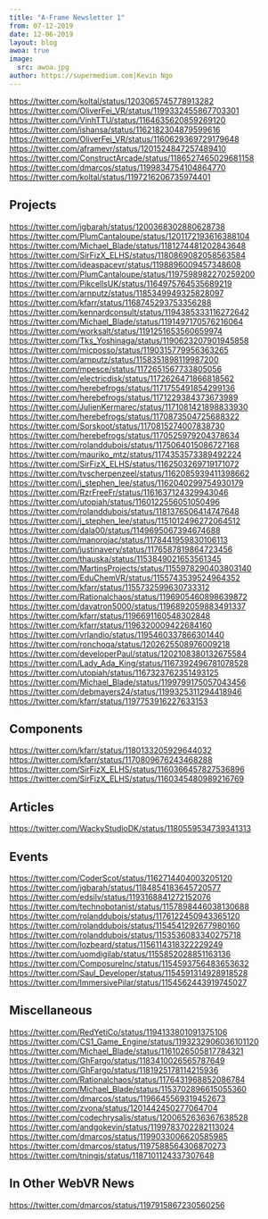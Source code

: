 ```yaml
---
title: "A-Frame Newsletter 1"
from: 07-12-2019
date: 12-06-2019
layout: blog
awoa: true
image:
  src: awoa.jpg
author: https://supermedium.com|Kevin Ngo
---
```


<script async src="//platform.twitter.com/widgets.js" charset="utf-8"></script>

<div class="tweets tweets-feature">

https://twitter.com/koltal/status/1203065745778913282
https://twitter.com/OliverFei_VR/status/1199332455867703301
https://twitter.com/VinhTTU/status/1164635620859269120
https://twitter.com/ishansa/status/1162182304879599616
https://twitter.com/OliverFei_VR/status/1160629369729179648
https://twitter.com/aframevr/status/1201524847257489410
https://twitter.com/ConstructArcade/status/1186527465029681158
https://twitter.com/dmarcos/status/1199834754104864770
https://twitter.com/koltal/status/1197216206735974401
</div>

<!-- more -->

## Projects

<div class="tweets">

https://twitter.com/jgbarah/status/1200368302880628738
https://twitter.com/PlumCantaloupe/status/1201172193616388104
https://twitter.com/Michael_Blade/status/1181274481202843648
https://twitter.com/SirFizX_ELHS/status/1180869082058563584
https://twitter.com/ideaspacevr/status/1198896009457348608
https://twitter.com/PlumCantaloupe/status/1197598982270259200
https://twitter.com/PikcellsUK/status/1164975764535689219
https://twitter.com/arnputz/status/1185349949325828097
https://twitter.com/kfarr/status/1168745293753356288
https://twitter.com/kennardconsult/status/1194385333116272642
https://twitter.com/Michael_Blade/status/1191497170576216064
https://twitter.com/worksalt/status/1191251653560659974
https://twitter.com/Tks_Yoshinaga/status/1190623207901945858
https://twitter.com/micposso/status/1190315779956363265
https://twitter.com/arnputz/status/1158351898119987200
https://twitter.com/mpesce/status/1172651567733805056
https://twitter.com/electricdisk/status/1172626471866818562
https://twitter.com/herebefrogs/status/1171755491854299136
https://twitter.com/herebefrogs/status/1171229384373673989
https://twitter.com/JulienKermarec/status/1171081421898833930
https://twitter.com/herebefrogs/status/1170873504725688322
https://twitter.com/Sorskoot/status/1170815274007838730
https://twitter.com/herebefrogs/status/1170525979204378634
https://twitter.com/rolanddubois/status/1175064015086727168
https://twitter.com/mauriko_mtz/status/1174353573389492224
https://twitter.com/SirFizX_ELHS/status/1162503269719171072
https://twitter.com/tvscherpenzeel/status/1162085939411398662
https://twitter.com/j_stephen_lee/status/1162040299754930179
https://twitter.com/RzrFreeFr/status/1161637124329943046
https://twitter.com/utopiah/status/1160122556051050496
https://twitter.com/rolanddubois/status/1181376506414747648
https://twitter.com/j_stephen_lee/status/1151012496272064512
https://twitter.com/dala00/status/1149695067394674688
https://twitter.com/manorojac/status/1178441959830106113
https://twitter.com/justinavery/status/1176587819864723456
https://twitter.com/thauska/status/1153849021653561345
https://twitter.com/MartinsProjects/status/1155978290403803140
https://twitter.com/EduChemVR/status/1155743539524964352
https://twitter.com/kfarr/status/1155732599630733312
https://twitter.com/Rationalchaos/status/1196905460898639872
https://twitter.com/davatron5000/status/1196892059883491337
https://twitter.com/kfarr/status/1196691160548302848
https://twitter.com/kfarr/status/1196320009422684160
https://twitter.com/vrlandio/status/1195460337866301440
https://twitter.com/ronchoqa/status/1202625508976009218
https://twitter.com/developerPaul/status/1202108380132675584
https://twitter.com/Lady_Ada_King/status/1167392496781078528
https://twitter.com/utopiah/status/1167323762351493125
https://twitter.com/Michael_Blade/status/1199799175057043456
https://twitter.com/debmayers24/status/1199325311294418946
https://twitter.com/kfarr/status/1197753916227633153
</div>


## Components

<div class="tweets">

https://twitter.com/kfarr/status/1180133205929644032
https://twitter.com/kfarr/status/1170809676243468288
https://twitter.com/SirFizX_ELHS/status/1160366457827536896
https://twitter.com/SirFizX_ELHS/status/1160345480989216769
</div>



## Articles

<div class="tweets">

https://twitter.com/WackyStudioDK/status/1180559534739341313
</div>



## Events

<div class="tweets">

https://twitter.com/CoderScot/status/1162714404003205120
https://twitter.com/jgbarah/status/1184854183645720577
https://twitter.com/edsilv/status/1193168841272152076
https://twitter.com/technobotanist/status/1157898446038130688
https://twitter.com/rolanddubois/status/1176122450943365120
https://twitter.com/rolanddubois/status/1154541292677980160
https://twitter.com/rolanddubois/status/1153536083340275718
https://twitter.com/lozbeard/status/1156114318322229249
https://twitter.com/uomdigilab/status/1155852028851163136
https://twitter.com/ComposureInc/status/1154593756483653632
https://twitter.com/Saul_Developer/status/1154591314928918528
https://twitter.com/ImmersivePilar/status/1154562443919745027
</div>



## Miscellaneous

<div class="tweets">

https://twitter.com/RedYetiCo/status/1194133801091375106
https://twitter.com/CS1_Game_Engine/status/1193232906036101120
https://twitter.com/Michael_Blade/status/1161026505817784321
https://twitter.com/GhFargo/status/1183410026565787649
https://twitter.com/GhFargo/status/1181925178114215936
https://twitter.com/Rationalchaos/status/1176431968852086784
https://twitter.com/Michael_Blade/status/1153702896615055360
https://twitter.com/dmarcos/status/1196645569319452673
https://twitter.com/zvona/status/1201442450277064704
https://twitter.com/codechrysalis/status/1200652636367638528
https://twitter.com/andgokevin/status/1199783702282113024
https://twitter.com/dmarcos/status/1199033006620585985
https://twitter.com/dmarcos/status/1197588564306870273
https://twitter.com/tningjs/status/1187101124337307648
</div>



## In Other WebVR News

<div class="tweets">

https://twitter.com/dmarcos/status/1197915867230560256
</div>

